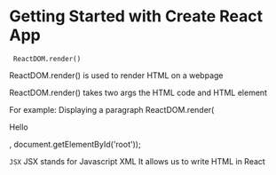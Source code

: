 # Getting Started with Create React App

` ReactDOM.render()`

ReactDOM.render() is used to render HTML on a webpage

ReactDOM.render() takes two args the HTML code and HTML element

For example: Displaying a paragraph
ReactDOM.render(<p>Hello</p>, document.getElementById('root'));

`JSX`
JSX stands for Javascript XML
It allows us to write HTML in React
